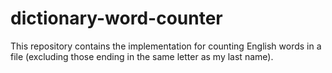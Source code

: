 # dictionary-word-counter
This repository contains the implementation for counting English words in a file (excluding those ending in the same letter as my last name).
